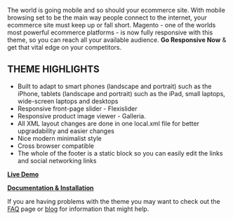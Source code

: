 <p>The world is going mobile and so should your ecommerce site. With mobile browsing set to be the main way people connect to the internet, your ecommerce site must keep up or fall short. Magento - one of the worlds most powerful ecommerce platforms - is now fully responsive with this theme, so you can reach all your available audience. <strong>Go Responsive Now</strong> & get that vital edge on your competitors.</p>
<h2>THEME HIGHLIGHTS</h2>
<ul>
	<li>Built to adapt to smart phones (landscape and portrait) such as the iPhone, tablets (landscape and portrait) such as the iPad, small laptops, wide-screen laptops and desktops</li>
	<li>Responsive front-page slider - Flexislider</li>
	<li>Responsive product image viewer - Galleria.</li>
	<li>All XML layout changes are done in one local.xml file for better upgradability and easier changes</li>
	<li>Nice modern minimalist style</li>
	<li>Cross browser compatible</li>
    <li>The whole of the footer is a static block so you can easily edit the links and social networking links</li>
</ul>
<p><strong><a href="http://respondtheme.com/demo">Live Demo</a></strong></p>
<p><strong><a href="http://respondtheme.com/documentation">Documentation & Installation</a></strong></p>
<p>If you are having problems with the theme you may want to check out the <a href="http://respondtheme.com/faq/">FAQ</a> page or <a href="http://respondtheme.com/blog/">blog</a> for information that might help.</p>
